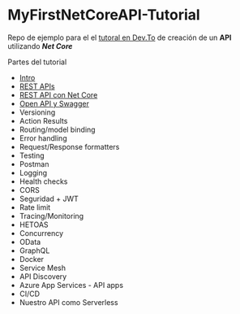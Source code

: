 # MyFirstNetCoreAPI-Tutorial

Repo de ejemplo para el el [tutoral en Dev.To](https://dev.to/andreslozadamosto/creando-un-api-en-net-core-5-intro-2nc2) de creación de un **API** utilizando **_Net Core_**

Partes del tutorial
- [Intro](https://dev.to/andreslozadamosto/creando-un-api-en-net-core-5-intro-2nc2)
- [REST APIs](https://dev.to/andreslozadamosto/creando-un-api-en-net-core-5-rest-api-3e2l) 
- [REST API con Net Core](https://dev.to/andreslozadamosto/creando-un-api-en-net-core-5-mi-primer-api-319f)
- [Open API y Swagger](https://dev.to/andreslozadamosto/creando-un-api-en-net-core-5-openapi-swagger-3fe3)
- Versioning
- Action Results
- Routing/model binding
- Error handling
- Request/Response formatters
- Testing
- Postman
- Logging
- Health checks
- CORS
- Seguridad + JWT
- Rate limit
- Tracing/Monitoring
- HETOAS
- Concurrency
- OData
- GraphQL
- Docker
- Service Mesh
- API Discovery
- Azure App Services - API apps
- CI/CD
- Nuestro API como Serverless
